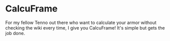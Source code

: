 # CalcuFrame
For my fellow Tenno out there who want to calculate your armor without checking the wiki every time, I give you CalcuFrame! It's simple but gets the job done.
